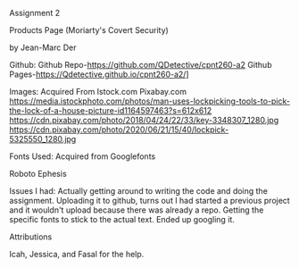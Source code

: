 Assignment 2

Products Page
(Moriarty's Covert Security)

by Jean-Marc Der

Github:
Github Repo-https://github.com/QDetective/cpnt260-a2
Github Pages-https://Qdetective.github.io/cpnt260-a2/]

Images:
Acquired From Istock.com Pixabay.com
https://media.istockphoto.com/photos/man-uses-lockpicking-tools-to-pick-the-lock-of-a-house-picture-id1164597463?s=612x612
https://cdn.pixabay.com/photo/2018/04/24/22/33/key-3348307_1280.jpg
https://cdn.pixabay.com/photo/2020/06/21/15/40/lockpick-5325550_1280.jpg

Fonts Used:
Acquired from Googlefonts

Roboto
Ephesis

Issues I had:
Actually getting around to writing the code and doing the assignment.
Uploading it to github, turns out I had started a previous project and it wouldn't upload because there was already a repo.
Getting the specific fonts to stick to the actual text. Ended up googling it.



Attributions

Icah, Jessica, and Fasal for the help.
